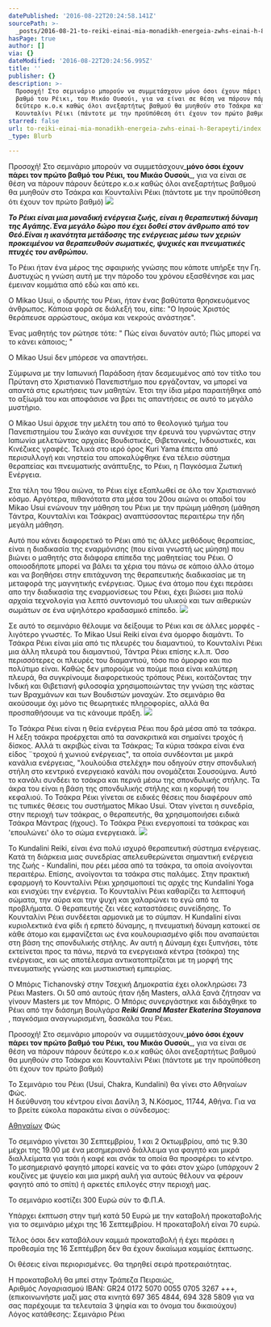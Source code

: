```yaml
---
datePublished: '2016-08-22T20:24:58.141Z'
sourcePath: >-
  _posts/2016-08-21-to-reiki-einai-mia-monadikh-energeia-zwhs-einai-h-8erapeyti.md
hasPage: true
author: []
via: {}
dateModified: '2016-08-22T20:24:56.995Z'
title: ''
publisher: {}
description: >-
  Προσοχή! Στο σεμινάριο μπορούν να συμμετάσχουν μόνο όσοι έχουν πάρει τον πρώτο
  βαθμό του Ρέικι, του Μικάο Ουσούι, για να είναι σε θέση να πάρουν πάρουν
  δεύτερο κ.ο.κ καθώς όλοι ανεξαρτήτως βαθμού θα μυηθούν στο Τσάκρα και
  Κουνταλίνι Ρέικι (πάντοτε με την προϋπόθεση ότι έχουν τον πρώτο βαθμό)
starred: false
url: to-reiki-einai-mia-monadikh-energeia-zwhs-einai-h-8erapeyti/index.html
_type: Blurb

---
```

Προσοχή! Στο σεμινάριο μπορούν να συμμετάσχουν_**μόνο όσοι έχουν πάρει τον πρώτο βαθμό του Ρέικι, του Μικάο Ουσούι**_, για να είναι σε θέση να πάρουν πάρουν δεύτερο κ.ο.κ καθώς όλοι ανεξαρτήτως βαθμού θα μυηθούν στο Τσάκρα και Κουνταλίνι Ρέικι (πάντοτε με την προϋπόθεση ότι έχουν τον πρώτο βαθμό)
![](https://the-grid-user-content.s3-us-west-2.amazonaws.com/bd5fcee5-c2f8-4e18-a6a1-1db65a0624ea.jpg)

_**Το Ρέικι είναι μια μοναδική ενέργεια ζωής, είναι η θεραπευτική δύναμη της Aγάπης.Ένα μεγάλο δώρο που έχει δοθεί στον άνθρωπο από τον Θεό.Είναι η ικανότητα μετάδοσης της ενέργειας μέσω των χεριών προκειμένου να θεραπευθούν σωματικές, ψυχικές και πνευματικές πτυχές του ανθρώπου.**_

To Ρέικι ήταν ένα μέρος της σφαιρικής γνώσης που κάποτε υπήρξε την Γη. Δυστυχώς η γνώση αυτή με την πάροδο του χρόνου εξασθένησε και μας έμειναν κομμάτια από εδώ και από κει.

Ο Mikao Usui, ο ιδρυτής του Ρέικι, ήταν ένας βαθύτατα θρησκευόμενος άνθρωπος. Κάποια φορά σε διάλεξή του, είπε: "Ο Ιησούς Χριστός θεράπευσε αρρώστους, ακόμα και νεκρούς ανάστησε".

Ένας μαθητής τον ρώτησε τότε: " Πώς είναι δυνατόν αυτό; Πώς μπορεί να το κάνει κάποιος; "

Ο Mikao Usui δεν μπόρεσε να απαντήσει.

Σύμφωνα με την Ιαπωνική Παράδοση ήταν δεσμευμένος από τον τίτλο του Πρύτανη στο Χριστιανικό Πανεπιστήμιο που εργάζονταν, να μπορεί να απαντά στις ερωτήσεις των μαθητών. Έτσι την ίδια μέρα παραιτήθηκε από το αξίωμά του και αποφάσισε να βρει τις απαντήσεις σε αυτό το μεγάλο μυστήριο.

Ο Mikao Usui άρχισε την μελέτη του από το θεολογικό τμήμα του Πανεπιστημίου του Σικάγο και συνέχισε την έρευνά του γυρνώντας στην Ιαπωνία μελετώντας αρχαίες Βουδιστικές, Θιβετανικές, Ινδουιστικές, και Κινέζικες γραφές. Τελικά στο ιερό όρος Kuri Yama έπειτα από περισυλλογή και νηστεία του αποκαλύφθηκε ένα τέλειο σύστημα θεραπείας και πνευματικής ανάπτυξης, το Ρέικι, η Παγκόσμια Ζωτική Ενέργεια.

Στα τέλη του 19ου αιώνα, το Ρέικι είχε εξαπλωθεί σε όλο τον Χριστιανικό κόσμο. Αργότερα, πιθανότατα στα μέσα του 20ου αιώνα οι οπαδοί του Mikao Usui ενώνουν την μάθηση του Ρέικι με την πρώιμη μάθηση (μάθηση Τάντρα, Κουνταλίνι και Τσάκρας) αναπτύσσοντας περαιτέρω την ήδη μεγάλη μάθηση.

Αυτό που κάνει διαφορετικό το Ρέικι από τις άλλες μεθόδους θεραπείας, είναι η διαδικασία της εναρμόνισης (που είναι γνωστή ως μύηση) που βιώνει ο μαθητής στα διάφορα επίπεδα της μαθητείας του Ρέικι. Ο οποιοσδήποτε μπορεί να βάλει τα χέρια του πάνω σε κάποιο άλλο άτομο και να βοηθήσει στην επιτάχυνση της θεραπευτικής διαδικασίας με τη μεταφορά της μαγνητικής ενέργειας. Όμως ένα άτομο που έχει περάσει απο την διαδικασία της εναρμονίσεως του Ρέικι, έχει βιώσει μια πολύ αρχαία τεχνολογία για λεπτό συντονισμό του υλικού και των αιθερικών σωμάτων σε ένα υψηλότερο κραδασμικό επίπεδο.
![](https://the-grid-user-content.s3-us-west-2.amazonaws.com/a6ab8e2d-bf8e-4ea2-8937-d58548af0529.jpg)

Σε αυτό το σεμινάριο θέλουμε να δείξουμε το Ρέικι και σε άλλες μορφές - λιγότερο γνωστές. Το Mikao Usui Reiki είναι ένα όμορφο διαμάντι. Το Τσάκρα Ρέικι είναι μία από τις πλευρές του διαμαντιού, το Κουνταλίνι Ρέικι μια άλλη πλευρά του διαμαντιού, Τάντρα Ρέικι επίσης κ.λ.π. Όσο περισσότερες οι πλευρές του διαμαντιού, τόσο πιο όμορφο και πιο πολύτιμο είναι. Καθώς δεν μπορούμε να πούμε ποια είναι καλύτερη πλευρά, θα συγκρίνουμε διαφορετικούς τρόπους Ρέικι, κοιτάζοντας την Ινδική και Θιβετιανή φιλοσοφία χρησιμοποιώντας την γνώση της κάστας των Βραχμάνων και των Βουδιστών μοναχών. Στο σεμινάριο θα ακούσουμε όχι μόνο τις θεωρητικές πληροφορίες, αλλά θα προσπαθήσουμε να τις κάνουμε πράξη.
![](https://the-grid-user-content.s3-us-west-2.amazonaws.com/e9474a79-4c2b-4075-9b5b-ea2a82245716.jpg)

Το Τσάκρα Ρέικι είναι η θεία ενέργεια Ρέικι που δρά μέσα από τα τσάκρα. Η λέξη τσάκρα προέρχεται από τα σανσκριτικά και σημαίνει τροχός ή δίσκος. Αλλά τι ακριβώς είναι τα Τσάκρας; Τα κύρια τσάκρα είναι ένα είδος ¨τροχού ή χωνιού ενέργειας", τα οποία συνδέονται με μικρά κανάλια ενέργειας, "λουλούδια στελέχη» που οδηγούν στην σπονδυλική στήλη στο κεντρικό ενεργειακό κανάλι που ονομάζεται Σουσούμνα. Αυτό το κανάλι συνδέει το τσάκρα και περνά μέσω της σπονδυλικής στήλης. Τα άκρα του είναι η βάση της σπονδυλικής στήλης και η κορυφή του κεφαλιού. Το Τσάκρα Ρέικι γίνεται σε ειδικές θέσεις που διαφέρουν από τις τυπικές θέσεις του συστήματος Mikao Usui. Όταν γίνεται η συνεδρία, στην περιοχή των τσάκρας, ο θεραπευτής, θα χρησιμοποιήσει ειδικά Τσάκρα Μάντρας (ήχους). Το Τσάκρα Ρέικι ενεργοποιεί τα τσάκρας και 'επουλώνει' όλο το σώμα ενεργειακά.
![](https://the-grid-user-content.s3-us-west-2.amazonaws.com/cee4d61f-c0fa-4970-8e4c-87d2d9823a02.jpg)

Το Kundalini Reiki, είναι ένα πολύ ισχυρό θεραπευτική σύστημα ενέργειας. Κατά τη διάρκεια μιας συνεδρίας απελευθερώνεται σημαντική ενέργεια της ζωής - Kundalini, που ρέει μέσα από τα τσάκρα, τα οποία ανοίγονται περαιτέρω. Επίσης, ανοίγονται τα τσάκρα στις παλάμες. Στην πρακτική εφαρμογή το Κουνταλίνι Ρέικι χρησιμοποιεί τις αρχές της Kundalini Yoga και ενισχύει την ενέργεια. Το Κουνταλίνι Ρέικι καθαρίζει τα λεπτοφυή σώματα, την αύρα και την ψυχή και χαλαρώνει το εγώ από τα προβλήματα. Ο θεραπευτής ζει νέες καταστάσεις συνείδησης. Το Κουνταλίνι Ρέικι συνδέεται αρμονικά με το σύμπαν. Η Kundalini είναι κυριολεκτικά ένα φίδι ή ερπετό δύναμης, η πνευματική δύναμη κατοικεί σε κάθε άτομο και εμφανίζεται ως ένα κουλουριασμένο φίδι που αναπαύεται στη βάση της σπονδυλικής στήλης. Αν αυτή η Δύναμη έχει ξυπνήσει, τότε εκτείνεται προς τα πάνω, περνά τα ενεργειακά κέντρα (τσάκρα) της ενέργειας, και ως αποτέλεσμα αντικατοπτρίζεται με τη μορφή της πνευματικής γνώσης και μυστικιστική εμπειρίας.

O Μπόρις Tichanovský στην Τσεχική Δημοκρατία έχει ολοκληρώσει 73 Ρέικι Masters. Οι 50 από αυτούς ήταν ήδη Masters, αλλά ξανά ζήτησαν να γίνουν Masters με τον Μπόρις. Ο Μπόρις συνεργάστηκε και διδάχθηκε το Ρέικι από την διάσημη Βουλγάρα _**Reiki Grand Master Ekaterina Stoyanova**_ , παγκόσμια αναγνωρισμένη, δασκάλα του Ρέικι.

Προσοχή! Στο σεμινάριο μπορούν να συμμετάσχουν_**μόνο όσοι έχουν πάρει τον πρώτο βαθμό του Ρέικι, του Μικάο Ουσούι**_, για να είναι σε θέση να πάρουν πάρουν δεύτερο κ.ο.κ καθώς όλοι ανεξαρτήτως βαθμού θα μυηθούν στο Τσάκρα και Κουνταλίνι Ρέικι (πάντοτε με την προϋπόθεση ότι έχουν τον πρώτο βαθμό)

Το Σεμινάριο του Ρέικι (Usui, Chakra, Kundalini) θα γίνει στο Αθηναίων Φώς.   
Η διεύθυνση του κέντρου είναι Δανίλη 3, Ν.Κόσμος, 11744, Αθήνα. Για να το βρείτε εύκολα παρακάτω είναι ο σύνδεσμος:

[Αθηναίων][0] Φώς

Το σεμινάριο γίνεται 30 Σεπτεμβρίου, 1 και 2 Οκτωμβρίου, από τις 9.30 μέχρι της 19.00 με ένα μεσημεριανό διάλλειμα για φαγητό και μικρά διαλλείματα για τσάι ή καφέ και σνάκ τα οποία θα προσφέρει το κέντρο. Το μεσημεριανό φαγητό μπορεί κανείς να το φάει στον χώρο (υπάρχουν 2 κουζίνες με ψυγείο και μια μικρή αυλή για αυτούς θέλουν να φέρουν φαγητό από το σπίτι) ή αρκετές επιλογές στην περιοχή μας.

To σεμινάριο κοστίζει 300 Ευρώ σύν το Φ.Π.Α.

Yπάρχει έκπτωση στην τιμή κατά 50 Ευρώ με την καταβολή προκαταβολής   
για το σεμινάριο μέχρι της 16 Σεπτεμβρίου. Η προκαταβολή είναι 70 ευρώ.

Τέλος όσοι δεν καταβάλουν καμμιά προκαταβολή ή έχει περάσει η προθεσμία της 16 Σεπτέμβρη δεν θα έχουν δικαίωμα καμμίας έκπτωσης.

Οι θέσεις είναι περιορισμένες. Θα τηρηθεί σειρά προτεραιότητας.

H προκαταβολή θα μπεί στην Τράπεζα Πειραιώς,   
Αριθμός Λογαριασμού IBAN: GR24 0172 5070 0055 0705 3267 +++,   
(επικοινωνήστε μαζί μας στα κινητά 697 365 4844, 694 328 5809 για να σας παρέχουμε τα τελευταία 3 ψηφία και το όνομα του δικαιούχου)  
Λόγος κατάθεσης: Σεμινάριο Ρέικι

[0]: https://www.google.gr/maps/place/%CE%94%CE%B1%CE%BD%CE%AF%CE%BB%CE%B7+3,+%CE%91%CE%B8%CE%AE%CE%BD%CE%B1+117+44/@37.9557558,23.7243564,17z/data=!3m1!4b1!4m5!3m4!1s0x14a1bd07c5c6dcfb:0x49a059a69b02436a!8m2!3d37.9557558!4d23.7265451 "Αθηναίων Φώς"
